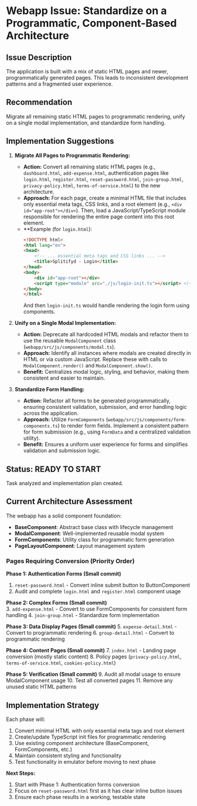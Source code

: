 # Webapp Issue: Standardize on a Programmatic, Component-Based Architecture

## Issue Description

The application is built with a mix of static HTML pages and newer, programmatically generated pages. This leads to inconsistent development patterns and a fragmented user experience.

## Recommendation

Migrate all remaining static HTML pages to programmatic rendering, unify on a single modal implementation, and standardize form handling.

## Implementation Suggestions

1.  **Migrate All Pages to Programmatic Rendering:**
    *   **Action:** Convert all remaining static HTML pages (e.g., `dashboard.html`, `add-expense.html`, authentication pages like `login.html`, `register.html`, `reset-password.html`, `join-group.html`, `privacy-policy.html`, `terms-of-service.html`) to the new architecture.
    *   **Approach:** For each page, create a minimal HTML file that includes only essential meta tags, CSS links, and a root element (e.g., `<div id="app-root"></div>`). Then, load a JavaScript/TypeScript module responsible for rendering the entire page content into this root element.
    *   **Example (for `login.html`):
        ```html
        <!DOCTYPE html>
        <html lang="en">
        <head>
            <!-- ... essential meta tags and CSS links ... -->
            <title>Splitifyd - Login</title>
        </head>
        <body>
            <div id="app-root"></div>
            <script type="module" src="./js/login-init.ts"></script> <!-- New entry point -->
        </body>
        </html>
        ```
        And then `login-init.ts` would handle rendering the login form using components.

2.  **Unify on a Single Modal Implementation:**
    *   **Action:** Deprecate all hardcoded HTML modals and refactor them to use the reusable `ModalComponent` class (`webapp/src/js/components/modal.ts`).
    *   **Approach:** Identify all instances where modals are created directly in HTML or via custom JavaScript. Replace these with calls to `ModalComponent.render()` and `ModalComponent.show()`.
    *   **Benefit:** Centralizes modal logic, styling, and behavior, making them consistent and easier to maintain.

3.  **Standardize Form Handling:**
    *   **Action:** Refactor all forms to be generated programmatically, ensuring consistent validation, submission, and error handling logic across the application.
    *   **Approach:** Utilize `FormComponents` (`webapp/src/js/components/form-components.ts`) to render form fields. Implement a consistent pattern for form submission (e.g., using `FormData` and a centralized validation utility).
    *   **Benefit:** Ensures a uniform user experience for forms and simplifies validation and submission logic.

## Status: READY TO START
Task analyzed and implementation plan created.

## Current Architecture Assessment

The webapp has a solid component foundation:
- **BaseComponent**: Abstract base class with lifecycle management
- **ModalComponent**: Well-implemented reusable modal system
- **FormComponents**: Utility class for programmatic form generation
- **PageLayoutComponent**: Layout management system

### Pages Requiring Conversion (Priority Order)

**Phase 1: Authentication Forms (Small commit)**
1. `reset-password.html` - Convert inline submit button to ButtonComponent
2. Audit and complete `login.html` and `register.html` component usage

**Phase 2: Complex Forms (Small commit)**  
3. `add-expense.html` - Convert to use FormComponents for consistent form handling
4. `join-group.html` - Standardize form implementation

**Phase 3: Data Display Pages (Small commit)**
5. `expense-detail.html` - Convert to programmatic rendering
6. `group-detail.html` - Convert to programmatic rendering

**Phase 4: Content Pages (Small commit)**
7. `index.html` - Landing page conversion (mostly static content)
8. Policy pages (`privacy-policy.html`, `terms-of-service.html`, `cookies-policy.html`)

**Phase 5: Verification (Small commit)**
9. Audit all modal usage to ensure ModalComponent usage
10. Test all converted pages
11. Remove any unused static HTML patterns

## Implementation Strategy

Each phase will:
1. Convert minimal HTML with only essential meta tags and root element
2. Create/update TypeScript init files for programmatic rendering
3. Use existing component architecture (BaseComponent, FormComponents, etc.)
4. Maintain consistent styling and functionality
5. Test functionality in emulator before moving to next phase

**Next Steps:**
1. Start with Phase 1: Authentication forms conversion
2. Focus on `reset-password.html` first as it has clear inline button issues
3. Ensure each phase results in a working, testable state
